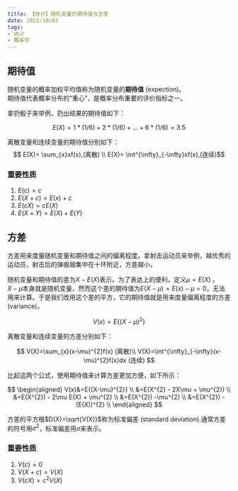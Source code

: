 ```yaml
---
title: 【统计】随机变量的期待值与方差
date: 2021/10/03
tags: 
- 统计
- 概率学
---
```

## 期待值
随机变量的概率加权平均值称为随机变量的**期待值** (expection)。  
期待值代表概率分布的“重心”，是概率分布重要的评价指标之一。
<!--more-->

拿扔骰子来举例，扔出结果的期待值如下：

$$E(X)=1*(1/6) + 2*(1/6)+...+6*(1/6)=3.5$$

离散变量和连续变量的期待值分别如下：
$$ E(X)= \sum_{x}xf(x),(离散) \\
E(X)= \int^{\infty}_{-\infty}xf(x),(连续)$$

### 重要性质
1. $E(c)=c$
2. $E(X+c)=E(x)+c$
3. $E(cX)=cE(X)$
4. $E(X+Y)=E(X)+E(Y)$

## 方差
方差用来度量随机变量和期待值之间的偏离程度。拿射击运动员来举例，越优秀的运动员，射击后的弹痕越集中在十环附近，方差越小。

随机变量和期待值的差为$X-E(X)$表示。为了表达上的便利，定义$\mu=E(X)$ 。  
$X-\mu$本身就是随机变量，然而这个差的期待值为$E(X-\mu)=E(x)-\mu=0$，无法用来计算。于是我们改用这个差的平方，它的期待值就是用来度量偏离程度的方差 (variance)。

$$ V(x) = E\{ (X-\mu)^{2} \}$$

离散变量和连续变量的方差分别如下：

$$ V(X)=\sum_{x}(x-\mu)^{2}f(x) (离散)\\
V(X)=\int^{\infty}_{-\infty}(x-\mu)^{2}f(x)dx (连续) $$

比起这两个公式，使用期待值来计算方差更加方便，如下所示：

$$
\begin{aligned}
V(x)&=E{(X-\mu)^{2}} \\
&=E(X^{2} - 2X\mu + \mu^{2}) \\
&=E(X^{2}) - 2\mu E(X) + \mu^{2} \\
&=E(X^{2}) -\mu^{2} \\
&=E(X^{2}) -(E(X))^{2} \\
\end{aligned}
$$

方差的平方根$D(X)=\sqrt{V(X)}$称为标准偏差 (standard deviation).通常方差的符号用$\sigma^{2}$，标准偏差用$\sigma$来表示。

### 重要性质
1. $V(c)=0$
2. $V(X+c)=V(X)$
3. $V(cX)=c^{2}V(X)$
